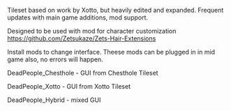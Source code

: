 Tileset based on work by Xotto, but heavily edited and expanded. 
Frequent updates with main game additions, mod support.


Designed to be used with mod for character customization https://github.com/Zetsukaze/Zets-Hair-Extensions



Install mods to change interface. Theese mods can be plugged in in mid game also, no errors will happen.

DeadPeople_Chesthole - GUI from Chesthole Tileset

DeadPeople_Xotto - GUI from Xotto Tileset

DeadPeople_Hybrid - mixed GUI
